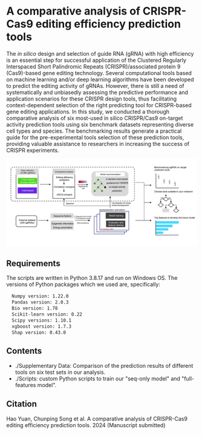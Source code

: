 # A comparative analysis of CRISPR-Cas9 editing efficiency prediction tools

The *in silico* design and selection of guide RNA (gRNA) with high efficiency is an essential step for successful application of the Clustered Regularly Interspaced Short Palindromic Repeats (CRISPR)/associated protein 9 (Cas9)-based gene editing technology. Several computational tools based on machine learning and/or deep learning algorithms have been developed to predict the editing activity of gRNAs. However, there is still a need of systematically and unbiasedly assessing the predictive performance and application scenarios for these CRISPR design tools, thus facilitating context-dependent selection of the right predicting tool for CRISPR-based gene editing applications. In this study, we conducted a thorough comparative analysis of six most-used in silico CRISPR/Cas9 on-target activity prediction tools using six benchmark datasets representing diverse cell types and species. The benchmarking results generate a practical guide for the pre-experimental tools selection of these prediction tools, providing valuable assistance to researchers in increasing the success of CRISPR experiments. 

![image](https://github.com/HaoDK12/Benchmarking-CRISPR-on-tools/blob/main/img/Figure-01.jpg)

## Requirements
The scripts are written in Python 3.8.17 and run on Windows OS. The versions of Python packages which we used are, specifically:
```
  Numpy version: 1.22.0
  Pandas version: 2.0.3
  Bio version: 1.78
  Scikit-learn version: 0.22
  Scipy versions: 1.10.1
  xgboost version: 1.7.3
  Shap version: 0.43.0
```

## Contents
  - ./Supplementary Data:  Comparison of the prediction results of different tools on six test sets  in our analysis.
  - ./Scripts: custom Python scripts to train our "seq-only model" and "full-features model".

## Citation
Hao Yuan, Chunping Song et al. A comparative analysis of CRISPR-Cas9 editing efficiency prediction tools. 2024 (Manuscript submitted)
